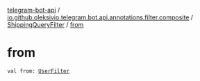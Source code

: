 [telegram-bot-api](../../index.md) / [io.github.oleksivio.telegram.bot.api.annotations.filter.composite](../index.md) / [ShippingQueryFilter](index.md) / [from](./from.md)

# from

`val from: `[`UserFilter`](../-user-filter/index.md)